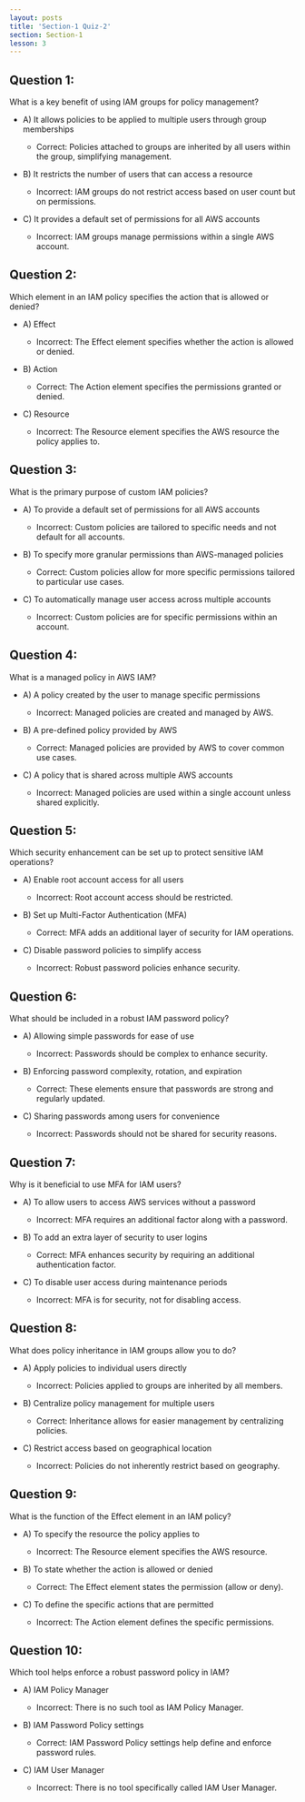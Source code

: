 ```yaml
---
layout: posts
title: 'Section-1 Quiz-2'
section: Section-1
lesson: 3
---
```


<!-- Content Covered Lesson-3, Lesson-4 of Section-1 -->

## Question 1:

What is a key benefit of using IAM groups for policy management?

- A) It allows policies to be applied to multiple users through group memberships

  - Correct: Policies attached to groups are inherited by all users within the group, simplifying management.

- B) It restricts the number of users that can access a resource

  - Incorrect: IAM groups do not restrict access based on user count but on permissions.

- C) It provides a default set of permissions for all AWS accounts
  - Incorrect: IAM groups manage permissions within a single AWS account.
  <!-- pagebreak -->

## Question 2:

Which element in an IAM policy specifies the action that is allowed or denied?

- A) Effect

  - Incorrect: The Effect element specifies whether the action is allowed or denied.

- B) Action

  - Correct: The Action element specifies the permissions granted or denied.

- C) Resource
  - Incorrect: The Resource element specifies the AWS resource the policy applies to.
  <!-- pagebreak -->

## Question 3:

What is the primary purpose of custom IAM policies?

- A) To provide a default set of permissions for all AWS accounts

  - Incorrect: Custom policies are tailored to specific needs and not default for all accounts.

- B) To specify more granular permissions than AWS-managed policies

  - Correct: Custom policies allow for more specific permissions tailored to particular use cases.

- C) To automatically manage user access across multiple accounts
  - Incorrect: Custom policies are for specific permissions within an account.
  <!-- pagebreak -->

## Question 4:

What is a managed policy in AWS IAM?

- A) A policy created by the user to manage specific permissions

  - Incorrect: Managed policies are created and managed by AWS.

- B) A pre-defined policy provided by AWS

  - Correct: Managed policies are provided by AWS to cover common use cases.

- C) A policy that is shared across multiple AWS accounts
  - Incorrect: Managed policies are used within a single account unless shared explicitly.
  <!-- pagebreak -->

## Question 5:

Which security enhancement can be set up to protect sensitive IAM operations?

- A) Enable root account access for all users

  - Incorrect: Root account access should be restricted.

- B) Set up Multi-Factor Authentication (MFA)

  - Correct: MFA adds an additional layer of security for IAM operations.

- C) Disable password policies to simplify access
  - Incorrect: Robust password policies enhance security.
  <!-- pagebreak -->

## Question 6:

What should be included in a robust IAM password policy?

- A) Allowing simple passwords for ease of use

  - Incorrect: Passwords should be complex to enhance security.

- B) Enforcing password complexity, rotation, and expiration

  - Correct: These elements ensure that passwords are strong and regularly updated.

- C) Sharing passwords among users for convenience
  - Incorrect: Passwords should not be shared for security reasons.
  <!-- pagebreak -->

## Question 7:

Why is it beneficial to use MFA for IAM users?

- A) To allow users to access AWS services without a password

  - Incorrect: MFA requires an additional factor along with a password.

- B) To add an extra layer of security to user logins

  - Correct: MFA enhances security by requiring an additional authentication factor.

- C) To disable user access during maintenance periods
  - Incorrect: MFA is for security, not for disabling access.
  <!-- pagebreak -->

## Question 8:

What does policy inheritance in IAM groups allow you to do?

- A) Apply policies to individual users directly

  - Incorrect: Policies applied to groups are inherited by all members.

- B) Centralize policy management for multiple users

  - Correct: Inheritance allows for easier management by centralizing policies.

- C) Restrict access based on geographical location
  - Incorrect: Policies do not inherently restrict based on geography.
  <!-- pagebreak -->

## Question 9:

What is the function of the Effect element in an IAM policy?

- A) To specify the resource the policy applies to

  - Incorrect: The Resource element specifies the AWS resource.

- B) To state whether the action is allowed or denied

  - Correct: The Effect element states the permission (allow or deny).

- C) To define the specific actions that are permitted
  - Incorrect: The Action element defines the specific permissions.
  <!-- pagebreak -->

## Question 10:

Which tool helps enforce a robust password policy in IAM?

- A) IAM Policy Manager

  - Incorrect: There is no such tool as IAM Policy Manager.

- B) IAM Password Policy settings

  - Correct: IAM Password Policy settings help define and enforce password rules.

- C) IAM User Manager
  - Incorrect: There is no tool specifically called IAM User Manager.
